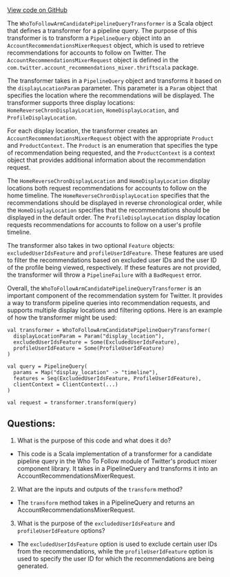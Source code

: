 [View code on GitHub](https://github.com/misbahsy/the-algorithm/product-mixer/component-library/src/main/scala/com/twitter/product_mixer/component_library/pipeline/candidate/who_to_follow_module/WhoToFollowArmCandidatePipelineQueryTransformer.scala)

The `WhoToFollowArmCandidatePipelineQueryTransformer` is a Scala object that defines a transformer for a pipeline query. The purpose of this transformer is to transform a `PipelineQuery` object into an `AccountRecommendationsMixerRequest` object, which is used to retrieve recommendations for accounts to follow on Twitter. The `AccountRecommendationsMixerRequest` object is defined in the `com.twitter.account_recommendations_mixer.thriftscala` package.

The transformer takes in a `PipelineQuery` object and transforms it based on the `displayLocationParam` parameter. This parameter is a `Param` object that specifies the location where the recommendations will be displayed. The transformer supports three display locations: `HomeReverseChronDisplayLocation`, `HomeDisplayLocation`, and `ProfileDisplayLocation`. 

For each display location, the transformer creates an `AccountRecommendationsMixerRequest` object with the appropriate `Product` and `ProductContext`. The `Product` is an enumeration that specifies the type of recommendation being requested, and the `ProductContext` is a context object that provides additional information about the recommendation request. 

The `HomeReverseChronDisplayLocation` and `HomeDisplayLocation` display locations both request recommendations for accounts to follow on the home timeline. The `HomeReverseChronDisplayLocation` specifies that the recommendations should be displayed in reverse chronological order, while the `HomeDisplayLocation` specifies that the recommendations should be displayed in the default order. The `ProfileDisplayLocation` display location requests recommendations for accounts to follow on a user's profile timeline.

The transformer also takes in two optional `Feature` objects: `excludedUserIdsFeature` and `profileUserIdFeature`. These features are used to filter the recommendations based on excluded user IDs and the user ID of the profile being viewed, respectively. If these features are not provided, the transformer will throw a `PipelineFailure` with a `BadRequest` error.

Overall, the `WhoToFollowArmCandidatePipelineQueryTransformer` is an important component of the recommendation system for Twitter. It provides a way to transform pipeline queries into recommendation requests, and supports multiple display locations and filtering options. Here is an example of how the transformer might be used:

```
val transformer = WhoToFollowArmCandidatePipelineQueryTransformer(
  displayLocationParam = Param("display_location"),
  excludedUserIdsFeature = Some(ExcludedUserIdsFeature),
  profileUserIdFeature = Some(ProfileUserIdFeature)
)

val query = PipelineQuery(
  params = Map("display_location" -> "timeline"),
  features = Seq(ExcludedUserIdsFeature, ProfileUserIdFeature),
  clientContext = ClientContext(...)
)

val request = transformer.transform(query)
```
## Questions: 
 1. What is the purpose of this code and what does it do?
- This code is a Scala implementation of a transformer for a candidate pipeline query in the Who To Follow module of Twitter's product mixer component library. It takes in a PipelineQuery and transforms it into an AccountRecommendationsMixerRequest.

2. What are the inputs and outputs of the `transform` method?
- The `transform` method takes in a PipelineQuery and returns an AccountRecommendationsMixerRequest.

3. What is the purpose of the `excludedUserIdsFeature` and `profileUserIdFeature` options?
- The `excludedUserIdsFeature` option is used to exclude certain user IDs from the recommendations, while the `profileUserIdFeature` option is used to specify the user ID for which the recommendations are being generated.